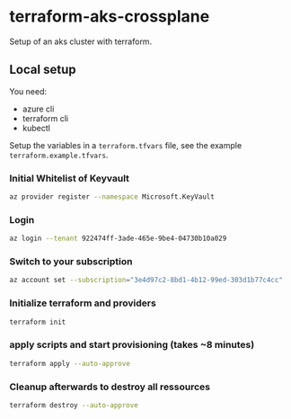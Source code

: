 # terraform-aks-crossplane

Setup of an aks cluster with terraform.

## Local setup

You need:
- azure cli
- terraform cli
- kubectl

Setup the variables in a `terraform.tfvars` file, see the example `terraform.example.tfvars`.

### Initial Whitelist of Keyvault
```bash
az provider register --namespace Microsoft.KeyVault
```

### Login
```bash
az login --tenant 922474ff-3ade-465e-9be4-04730b10a029
```

### Switch to your subscription
```bash
az account set --subscription="3e4d97c2-8bd1-4b12-99ed-303d1b77c4cc"
```

### Initialize terraform and providers
```bash
terraform init
```

### apply scripts and start provisioning (takes ~8 minutes)
```bash
terraform apply --auto-approve
```

### Cleanup afterwards to destroy all ressources
```bash
terraform destroy --auto-approve
```
